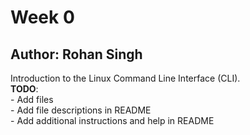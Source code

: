 # Week 0
## Author: Rohan Singh

Introduction to the Linux Command Line Interface (CLI).   
**TODO**:  
	- Add files  
	- Add file descriptions in README  
	- Add additional instructions and help in README  
